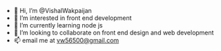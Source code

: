 - 👋 Hi, I’m @VishalWakpaijan
- 👀 I’m interested in front end development
- 🌱 I’m currently learning node js
- 💞️ I’m looking to collaborate on front end design and web development
- 📫 email me at vw56500@gmail.com

<!---
VishalWakpaijan/VishalWakpaijan is a ✨ special ✨ repository because its `README.md` (this file) appears on your GitHub profile.
You can click the Preview link to take a look at your changes.
--->
